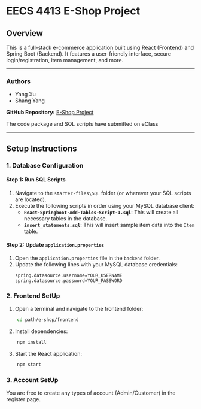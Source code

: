 
# EECS 4413 E-Shop Project

## Overview

This is a full-stack e-commerce application built using React (Frontend) and Spring Boot (Backend). It features a user-friendly interface, secure login/registration, item management, and more.

---

### Authors
- Yang Xu
- Shang Yang

**GitHub Repository:** [E-Shop Project](https://github.com/dostudyyang/e-shop)

The code package and SQL scripts have submitted on eClass

---

## Setup Instructions

### 1. Database Configuration
#### Step 1: Run SQL Scripts
1. Navigate to the `starter-files\SQL` folder (or wherever your SQL scripts are located).
2. Execute the following scripts in order using your MySQL database client:
   - **`React-Springboot-Add-Tables-Script-1.sql`**: This will create all necessary tables in the database.
   - **`insert_statements.sql`**: This will insert sample item data into the `Item` table.

#### Step 2: Update `application.properties`
1. Open the `application.properties` file in the `backend` folder.
2. Update the following lines with your MySQL database credentials:
   ```properties
   spring.datasource.username=YOUR_USERNAME
   spring.datasource.password=YOUR_PASSWORD

### 2. Frontend SetUp
1. Open a terminal and navigate to the frontend folder:
```bash
    cd path/e-shop/frontend
```
2. Install dependencies:
```bash
    npm install
```
3. Start the React application:
```bash
    npm start
```

### 3. Account SetUp
You are free to create any types of account (Admin/Customer) in the register page.
